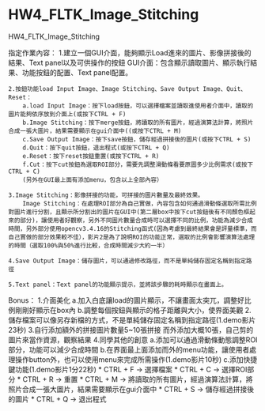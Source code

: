 # HW4_FLTK_Image_Stitching
HW4_FLTK_Image_Stitching

指定作業內容：
	1.建立一個GUI介面，能夠顯示Load進來的圖片、影像拼接後的結果、Text panel以及可供操作的按鈕
		GUI介面：包含顯示讀取圖片、顯示執行結果、功能按鈕的配置、Text panel配置。

	2.按鈕功能load Input Image、Image Stitching、Save Output Image、Quit、Reset：
		a.load Input Image：按下load按鈕，可以選擇檔案並讀取進使用者介面中，讀取的圖片能夠依序放到介面上(或按下CTRL + F)
		b.Image Stitching：按下merge按鈕，將讀取的所有圖片，經過演算法計算，將照片合成一張大圖片，結果需要顯示在gui介面中((或按下CTRL + M)
		c.Save Output Image：按下save按鈕，儲存經過拼接後的圖片(或按下CTRL + S)
		d.Quit：按下quit按鈕，退出程式(或按下CTRL + Q)
		e.Reset：按下reset按鈕重置(或按下CTRL + R)
		f.Cut：按下cut按鈕為選取ROI部分，需要先調整滑動條看要原圖多少比例需求(或按下CTRL + C)
		(另外在GUI最上面有添加menu，包含以上全部內容）

	3.Image Stitching：影像拼接的功能，可拼接的圖片數量及最終效果。
		Image Stitching：在處理ROI部分為自己實做，內容包含如何通過滑動條選取所需比例對圖片進行分割，且顯示所分割出的圖片在GUI中(第二層box中按下cut按鈕後有不同顏色框起來的部分)，讓使用者好觀察，另外不同圖片數量合成時可以選擇不同的比例，功能為減少合成時間，另外部分使用opencv3.4.16的Stitching函式(因為考慮到最終結果會是評量標準，而自己實做的部分效果較不佳），影片2是為了說明ROI的功能正常，選取的比例會影響演算法處理的時間（選取100%與50%進行比較，合成時間減少大約一半）

	4.Save Output Image：儲存圖片，可以通過修改路徑，而不是單純儲存固定名稱到指定路徑

	5.Text panel：Text panel的功能顯示提示，並將該步驟的耗時顯示在畫面上。

Bonus：
	1.介面美化
		a.加入白底讓load的圖片顯示，不讓畫面太突兀，調整好比例剛剛好顯示在box內
		b.調整每個按鈕與顯示的格子距離與大小，使界面美觀
	2.儲存檔案可以像另存新檔的方式，不是單純儲存固定名稱到指定路徑(1.demo影片23秒)
	3.自行添加額外的拼接圖片數量5~10張拼接
		而外添加大概10張，自己剪的圖片來當作資源，觀察結果
	4.同學其他的創意
		a.添加可以通過滑動條動態調整ROI部分，功能可以減少合成時間
		b.在界面最上面添加而外的menu功能，讓使用者處理操作button外，也可以使用menu來完成所需操作(1.demo影片10秒)
		c.添加快捷鍵功能(1.demo影片1分22秒)
			* CTRL + F -> 選擇檔案
			* CTRL + C -> 選擇ROI部分
			* CTRL + R -> 重置
			* CTRL + M -> 將讀取的所有圖片，經過演算法計算，將照片合成一張大圖片，結果需要顯示在gui介面中
			* CTRL + S -> 儲存經過拼接後的圖片
			* CTRL + Q -> 退出程式
